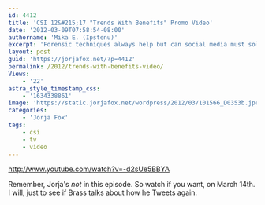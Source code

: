 ```yaml
---
id: 4412
title: 'CSI 12&#215;17 "Trends With Benefits" Promo Video'
date: '2012-03-09T07:58:54-08:00'
authorname: 'Mika E. (Ipstenu)'
excerpt: 'Forensic techniques always help but can social media must solve this case? 3/14 10pm ET/PT (No Jorja!)'
layout: post
guid: 'https://jorjafox.net/?p=4412'
permalink: /2012/trends-with-benefits-video/
Views:
    - '22'
astra_style_timestamp_css:
    - '1634338861'
image: 'https://static.jorjafox.net/wordpress/2012/03/101566_D0353b.jpeg'
categories:
    - 'Jorja Fox'
tags:
    - csi
    - tv
    - video
---
```


http://www.youtube.com/watch?v=-d2sUe5BBYA

Remember, Jorja's _not_ in this episode. So watch if you want, on March 14th. I will, just to see if Brass talks about how he Tweets again.
